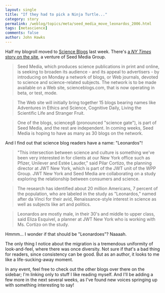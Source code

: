 ```yaml
---
layout: single 
title: "If they had to pick a Ninja Turtle..." 
category: story
permalink: /weblog/topics/meta/seed_media_move_leonardos_2006.html
tags: [metascience] 
comments: false 
author: John Hawks 
---
```



<p>
Half my blogroll moved to <a href="http://scienceblogs.com/">Science Blogs</a> last week. There's <a href="http://www.nytimes.com/2006/01/20/business/media/20adco.html">a <i>NY Times</i> story on the site</a>, a venture of Seed Media Group. 
</p>

<blockquote>Seed Media, which produces science publications in print and online, is seeking to broaden its audience - and its appeal to advertisers - by introducing on Monday a network of blogs, or Web journals, devoted to science and science-related subjects. The network is to be made available on a Web site, scienceblogs.com, that is now operating in beta, or test, mode.</blockquote>

<blockquote>The Web site will initially bring together 15 blogs bearing names like Adventures in Ethics and Science, Cognitive Daily, Living the Scientific Life and Stranger Fruit.</blockquote>

<blockquote>One of the blogs, scienceg8 (pronounced "science gate"), is part of Seed Media, and the rest are independent. In coming weeks, Seed Media is hoping to have as many as 30 blogs on the network.</blockquote>

<p>
And I find out that science blog readers have a name: "Leonardos"!
</p>

<blockquote>"This intersection between science and culture is something we've been very interested in for clients at our New York office such as Pfizer, Unilever and Est&eacute;e Lauder," said Pilar Cortizo, the planning director at JWT New York, which is part of the JWT unit of the WPP Group. JWT New York and Seed Media are collaborating on a study exploring the relationship between consumers and science.</blockquote>

<blockquote>The research has identified about 20 million Americans, 7 percent of the population, who are labeled in the study as "Leonardos," named after da Vinci for their avid, Renaissance-style interest in science as well as subjects like art and politics.</blockquote>

<blockquote>Leonardos are mostly male, in their 30's and middle to upper class, said Eliza Esquivel, a planner at JWT New York who is working with Ms. Cortizo on the study.</blockquote>

<p>
Hmmm... I wonder if that should be "Leonardoes"? Naaaah. 
</p>

<p>
The only thing I notice about the migration is a tremendous uniformity of look-and-feel, where there was once diversity. Not sure if that's a bad thing for readers, since consistency can be good. But as an author, it looks to me like a life-sucking-away moment. 
</p>

<p>
In any event, feel free to check out the other blogs over there on the sidebar; I'm linking only to stuff I like reading myself. And I'll be adding a few more in the next several weeks, as I've found new voices springing up with something interesting to say!
</p>

